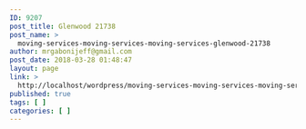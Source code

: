 ```yaml
---
ID: 9207
post_title: Glenwood 21738
post_name: >
  moving-services-moving-services-moving-services-glenwood-21738
author: mrgabonijeff@gmail.com
post_date: 2018-03-28 01:48:47
layout: page
link: >
  http://localhost/wordpress/moving-services-moving-services-moving-services-glenwood-21738/
published: true
tags: [ ]
categories: [ ]
---
```

